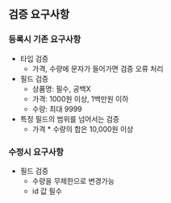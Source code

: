 ## 검증 요구사항
### 등록시 기존 요구사항
* 타입 검증
    * 가격, 수량에 문자가 들어가면 검증 오류 처리
* 필드 검증
    * 상품명: 필수, 공백X
    * 가격: 1000원 이상, 1백만원 이하
    * 수량: 최대 9999
* 특정 필드의 범위를 넘어서는 검증
    * 가격 * 수량의 합은 10,000원 이상
  
### 수정시 요구사항
* 필드 검증
    * 수량을 무제한으로 변경가능
    * id 값 필수